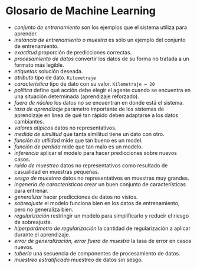 # Glosario de Machine Learning

- _conjunto de entrenamiento_ son los ejemplos que el sistema utiliza para aprender.
- _instancia de entrenamiento o muestra_ es sólo un ejemplo del conjunto de entrenamiento.
- _exactitud_ proporción de predicciones correctas.
- _procesamiento de datos_ convertir los datos de su forma no tratada a un formato más legible.
- _etiquetas_ solución deseada.
- _atributo_ tipo de dato. `Kilometraje`
- _característica_ tipo de dato con su valor. `Kilometraje = 20`
- _política_ define qué acción debe elegir el agente cuando se encuentra en una situación determinada (aprendizaje reforzado).
- _fuera de núcleo_ los datos no se encuentran en donde está el sistema.
- _tasa de aprendizaje_ parámetro importante de los sistemas de aprendizaje en línea de qué tan rápido deben adaptarse a los datos cambiantes.
- _valores atípicos_ datos no representativos.
- _medida de similitud_ que tanta similitud tiene un dato con otro.
- _función de utilidad_ mide que tan bueno es un model.
- _función de perdida_ mide que tan malo es un modelo.
- _inferencia_ aplicar el modelo para hacer predicciones sobre nuevos casos.
- _ruido de muestreo_ datos no representativos como resultado de casualidad en muestras pequeñas.
- _sesgo de muestreo_ datos no representativos en muestras muy grandes.
- _ingenería de características_ crear un buen conjunto de características para entrenar.
- _generalizar_ hacer predicciones de datos no vistos.
- _sobreajuste_ el modelo funciona bien en los datos de entrenamiento, pero no generaliza bien.
- _regularización_ restringir un modelo para simplificarlo y reducir el riesgo de sobreajuste.
- _hiperparámetro de regularización_ la cantidad de regularización a aplicar durante el aprendizaje.
- _error de generalización, error fuera de muestra_ la tasa de error en casos nuevos.
- _tubería_ una secuencia de componentes de procesamiento de datos.
- _muestreo estratificado_ muestreo de datos sin sesgo.